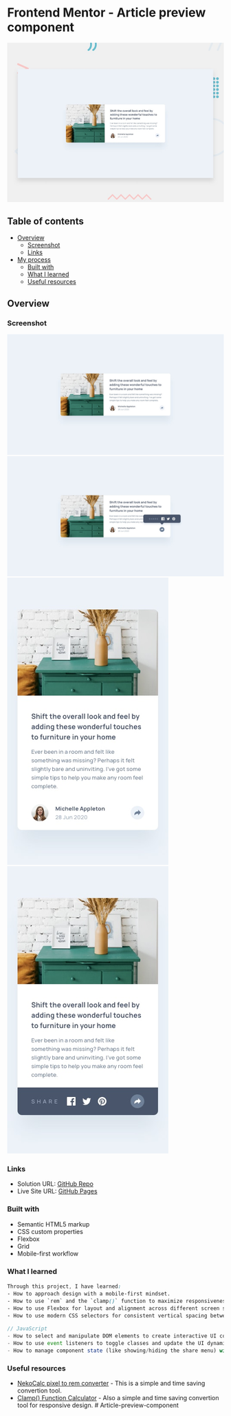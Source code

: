 # Frontend Mentor - Article preview component

![Design preview for the Article preview component coding challenge](./design/desktop-preview.jpg)

## Table of contents

- [Overview](#overview)
  - [Screenshot](#screenshot)
  - [Links](#links)
- [My process](#my-process)
  - [Built with](#built-with)
  - [What I learned](#what-i-learned)
  - [Useful resources](#useful-resources)

## Overview

### Screenshot

![](design/desktop-design.jpg)
![](design/desktop-active-state.jpg)
![](design/mobile-design.jpg)
![](design/mobile-active-state.jpg)

### Links

- Solution URL: [GitHub Repo](https://github.com/Dhia-zorai/Aritcle-preview-component)
- Live Site URL: [GitHub Pages](https://github.com/Dhia-zorai/Article-preview-component)

### Built with

- Semantic HTML5 markup
- CSS custom properties
- Flexbox
- Grid
- Mobile-first workflow

### What I learned

```css
Through this project, I have learned:
- How to approach design with a mobile-first mindset.
- How to use `rem` and the `clamp()` function to maximize responsiveness.
- How to use Flexbox for layout and alignment across different screen sizes.
- How to use modern CSS selectors for consistent vertical spacing between elements.
```

```js
// JavaScript
- How to select and manipulate DOM elements to create interactive UI components.
- How to use event listeners to toggle classes and update the UI dynamically.
- How to manage component state (like showing/hiding the share menu) with class toggling.

```

### Useful resources

- [NekoCalc pixel to rem converter](https://nekocalc.com/px-to-rem-converter) - This is a simple and time saving convertion tool.
- [Clamp() Function Calculator](https://nekocalc.com/px-to-rem-converter) - Also a simple and time saving convertion tool for responsive design.
#   A r t i c l e - p r e v i e w - c o m p o n e n t 
 
 